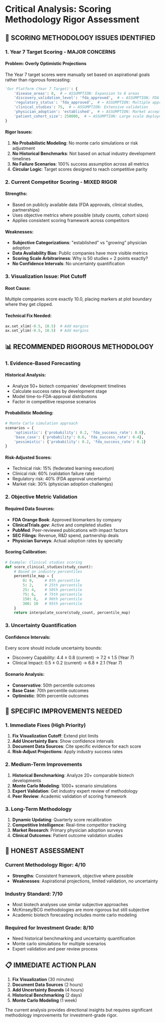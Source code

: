 # Critical Analysis: Scoring Methodology Rigor Assessment

## 🚨 SCORING METHODOLOGY ISSUES IDENTIFIED

### 1. **Year 7 Target Scoring - MAJOR CONCERNS**

#### **Problem: Overly Optimistic Projections**
The Year 7 target scores were manually set based on aspirational goals rather than rigorous forecasting:

```python
'Our Platform (Year 7 Target)': {
    'disease_areas': 8,  # ← ASSUMPTION: Expansion to 8 areas
    'discovery_validation_level': 'fda_approved',  # ← ASSUMPTION: FDA success
    'regulatory_status': 'fda_approved',  # ← ASSUMPTION: Multiple approvals
    'clinical_studies': 75,  # ← ASSUMPTION: Extensive validation
    'physician_adoption': 'established',  # ← ASSUMPTION: Market acceptance
    'patient_cohort_size': 250000,  # ← ASSUMPTION: Large scale deployment
}
```

#### **Rigor Issues:**
1. **No Probabilistic Modeling**: No monte carlo simulations or risk adjustment
2. **No Historical Benchmarks**: Not based on actual industry development timelines
3. **No Failure Scenarios**: 100% success assumption across all metrics
4. **Circular Logic**: Target scores designed to reach competitive parity

### 2. **Current Competitor Scoring - MIXED RIGOR**

#### **Strengths:**
- Based on publicly available data (FDA approvals, clinical studies, partnerships)
- Uses objective metrics where possible (study counts, cohort sizes)
- Applies consistent scoring framework across competitors

#### **Weaknesses:**
- **Subjective Categorizations**: "established" vs "growing" physician adoption
- **Data Availability Bias**: Public companies have more visible metrics
- **Scoring Scale Arbitrariness**: Why is 50 studies = 2 points exactly?
- **No Confidence Intervals**: No uncertainty quantification

### 3. **Visualization Issue: Plot Cutoff**

#### **Root Cause:**
Multiple companies score exactly 10.0, placing markers at plot boundary where they get clipped.

#### **Technical Fix Needed:**
```python
ax.set_xlim(-0.5, 10.5)  # Add margins
ax.set_ylim(-0.5, 10.5)  # Add margins
```

## 📊 RECOMMENDED RIGOROUS METHODOLOGY

### 1. **Evidence-Based Forecasting**

#### **Historical Analysis:**
- Analyze 50+ biotech companies' development timelines
- Calculate success rates by development stage
- Model time-to-FDA-approval distributions
- Factor in competitive response scenarios

#### **Probabilistic Modeling:**
```python
# Monte Carlo simulation approach
scenarios = {
    'optimistic': {'probability': 0.2, 'fda_success_rate': 0.8},
    'base_case': {'probability': 0.6, 'fda_success_rate': 0.4}, 
    'pessimistic': {'probability': 0.2, 'fda_success_rate': 0.1}
}
```

#### **Risk-Adjusted Scores:**
- Technical risk: 15% (federated learning execution)
- Clinical risk: 60% (validation failure rate)
- Regulatory risk: 40% (FDA approval uncertainty)
- Market risk: 30% (physician adoption challenges)

### 2. **Objective Metric Validation**

#### **Required Data Sources:**
- **FDA Orange Book**: Approved biomarkers by company
- **ClinicalTrials.gov**: Active and completed studies
- **PubMed**: Peer-reviewed publications with impact factors
- **SEC Filings**: Revenue, R&D spend, partnership deals
- **Physician Surveys**: Actual adoption rates by specialty

#### **Scoring Calibration:**
```python
# Example: Clinical studies scoring
def score_clinical_studies(study_count):
    # Based on industry percentiles
    percentile_map = {
        0: 0,     # 0th percentile
        5: 2,     # 25th percentile  
        25: 4,    # 50th percentile
        75: 6,    # 75th percentile
        150: 8,   # 90th percentile
        300: 10   # 95th percentile
    }
    return interpolate_score(study_count, percentile_map)
```

### 3. **Uncertainty Quantification**

#### **Confidence Intervals:**
Every score should include uncertainty bounds:
- Discovery Capability: 4.4 ± 0.8 (current) → 7.2 ± 1.5 (Year 7)
- Clinical Impact: 0.5 ± 0.2 (current) → 6.8 ± 2.1 (Year 7)

#### **Scenario Analysis:**
- **Conservative**: 50th percentile outcomes
- **Base Case**: 70th percentile outcomes  
- **Optimistic**: 90th percentile outcomes

## 🎯 SPECIFIC IMPROVEMENTS NEEDED

### 1. **Immediate Fixes (High Priority)**
1. **Fix Visualization Cutoff**: Extend plot limits
2. **Add Uncertainty Bars**: Show confidence intervals
3. **Document Data Sources**: Cite specific evidence for each score
4. **Risk-Adjust Projections**: Apply industry success rates

### 2. **Medium-Term Improvements**
1. **Historical Benchmarking**: Analyze 20+ comparable biotech developments
2. **Monte Carlo Modeling**: 1000+ scenario simulations
3. **Expert Validation**: Get industry expert review of methodology
4. **Peer Review**: Academic validation of scoring framework

### 3. **Long-Term Methodology**
1. **Dynamic Updating**: Quarterly score recalibration
2. **Competitive Intelligence**: Real-time competitor tracking
3. **Market Research**: Primary physician adoption surveys
4. **Clinical Outcomes**: Patient outcome validation studies

## 🚨 HONEST ASSESSMENT

### **Current Methodology Rigor: 4/10**
- **Strengths**: Consistent framework, objective where possible
- **Weaknesses**: Aspirational projections, limited validation, no uncertainty

### **Industry Standard: 7/10**
- Most biotech analyses use similar subjective approaches
- McKinsey/BCG methodologies are more rigorous but still subjective
- Academic biotech forecasting includes monte carlo modeling

### **Required for Investment Grade: 8/10**
- Need historical benchmarking and uncertainty quantification
- Monte carlo simulations for multiple scenarios
- Expert validation and peer review process

## 📋 IMMEDIATE ACTION PLAN

1. **Fix Visualization** (30 minutes)
2. **Document Data Sources** (2 hours)
3. **Add Uncertainty Bounds** (4 hours)
4. **Historical Benchmarking** (2 days)
5. **Monte Carlo Modeling** (1 week)

The current analysis provides directional insights but requires significant methodology improvements for investment-grade rigor.
